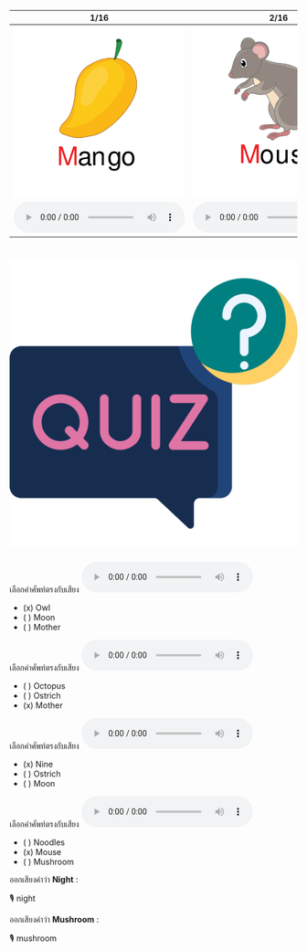 <div class="carrousel">


|1/16|2/16|3/16|4/16|5/16|6/16|7/16|8/16|9/16|10/16|11/16|12/16|13/16|14/16|15/16|16/16|
| :----: | :----: | :----: | :----: | :----: | :----: | :----: | :----: | :----: | :----: | :----: | :----: | :----: | :----: | :----: | :----: |
|![](/media/img/M-N-O__mango.svg)|![](/media/img/M-N-O__mouse.svg)|![](/media/img/M-N-O__moon.svg)|![](/media/img/M-N-O__mother.svg)|![](/media/img/M-N-O__mushroom.svg)|![](/media/img/M-N-O__milk.svg)|![](/media/img/M-N-O__Notebook.svg)|![](/media/img/M-N-O__Neck.svg)|![](/media/img/M-N-O__Nine.svg)|![](/media/img/M-N-O__Noodles.svg)|![](/media/img/M-N-O__Night.svg)|![](/media/img/M-N-O__Ostrich.svg)|![](/media/img/M-N-O__Owl.svg)|![](/media/img/M-N-O__Olive.svg)|![](/media/img/M-N-O__Octopus.svg)|![](/media/img/M-N-O__Oval.svg)|
|![](/media/audio/mango.mp3)|![](/media/audio/mouse.mp3)|![](/media/audio/moon.mp3)|![](/media/audio/mother.mp3)|![](/media/audio/mushroom.mp3)|![](/media/audio/milk.mp3)|![](/media/audio/Notebook.mp3)|![](/media/audio/Neck.mp3)|![](/media/audio/Nine.mp3)|![](/media/audio/Noodles.mp3)|![](/media/audio/Night.mp3)|![](/media/audio/Ostrich.mp3)|![](/media/audio/Owl.mp3)|![](/media/audio/Olive.mp3)|![](/media/audio/Octopus.mp3)|![](/media/audio/Oval.mp3)|

</div>



# ![icon](/media/icons/quiz.svg) 


เลือกคำศัพท์ตรงกับเสียง ![](/media/audio/Owl.mp3) 
 - (x) Owl
 - ( ) Moon
 - ( ) Mother


เลือกคำศัพท์ตรงกับเสียง ![](/media/audio/mother.mp3) 
 - ( ) Octopus
 - ( ) Ostrich
 - (x) Mother


เลือกคำศัพท์ตรงกับเสียง ![](/media/audio/Nine.mp3) 
 - (x) Nine
 - ( ) Ostrich
 - ( ) Moon


เลือกคำศัพท์ตรงกับเสียง ![](/media/audio/mouse.mp3) 
 - ( ) Noodles
 - (x) Mouse
 - ( ) Mushroom

ออกเสียงคำว่า **Night** :

🎙️ night

ออกเสียงคำว่า **Mushroom** :

🎙️ mushroom

